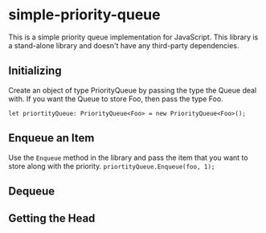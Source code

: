 # simple-priority-queue
This is a simple priority queue implementation for JavaScript. This library is a stand-alone library and doesn't have any third-party dependencies. 

## Initializing
Create an object of type PriorityQueue by passing the type the Queue deal with. If you want the Queue to store Foo, then pass the type Foo.
 
`let priortityQueue: PriorityQueue<Foo> = new PriorityQueue<Foo>();`

## Enqueue an Item
Use the `Enqueue` method in the library and pass the item that you want to store along with the priority.
`priortityQueue.Enqueue(foo, 1);`

## Dequeue

## Getting the Head


